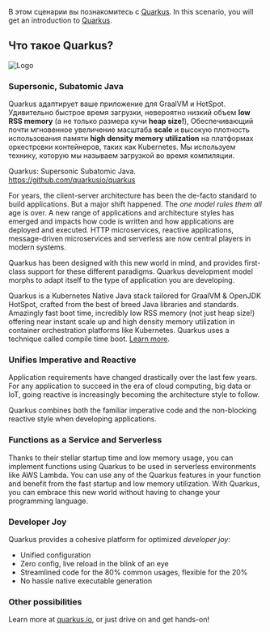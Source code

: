 
В этом сценарии вы познакомитесь с [Quarkus](https://quarkus.io).
In this scenario, you will get an introduction to [Quarkus](https://quarkus.io).

## Что такое Quarkus?

![Logo](/openshift/assets/middleware/quarkus/logo.png)

### Supersonic, Subatomic Java

Quarkus адаптирует ваше приложение для GraalVM и HotSpot. 
Удивительно быстрое время загрузки, невероятно низкий объем **low RSS memory** (а не только размера кучи **heap size!**), Обеспечивающий почти мгновенное увеличение масштаба **scale** и высокую плотность использования памяти **high density memory utilization** на платформах оркестровки контейнеров, таких как Kubernetes. Мы используем технику, которую мы называем загрузкой во время компиляции. 

Quarkus: Supersonic Subatomic Java. 
https://github.com/quarkusio/quarkus


For years, the client-server architecture has been the de-facto standard to build applications. But a major shift happened. The _one model rules them all_ age is over. A new range of applications and architecture styles has emerged and impacts how code is written and how applications are deployed and executed. HTTP microservices, reactive applications, message-driven microservices and serverless are now central players in modern systems.

Quarkus has been designed with this new world in mind, and provides first-class support for these different paradigms. Quarkus development model morphs to adapt itself to the type of application you are developing.

Quarkus is a Kubernetes Native Java stack tailored for GraalVM & OpenJDK HotSpot, crafted from the best of breed Java libraries and standards. Amazingly fast boot time, incredibly low RSS memory (not just heap size!) offering near instant scale up and high density memory utilization in container orchestration platforms like Kubernetes. Quarkus uses a technique called compile time boot. [Learn more](https://quarkus.io/vision/container-first).

### Unifies Imperative and Reactive

Application requirements have changed drastically over the last few years. For any application to succeed in the era of cloud computing, big data or IoT, going reactive is increasingly becoming the architecture style to follow.

Quarkus combines both the familiar imperative code and the non-blocking reactive style when developing applications.

### Functions as a Service and Serverless

Thanks to their stellar startup time and low memory usage, you can implement functions using Quarkus to be used in serverless environments like AWS Lambda. You can use any of the Quarkus features in your function and benefit from the fast startup and low memory utilization. With Quarkus, you can embrace this new world without having to change your programming language.

### Developer Joy
Quarkus provides a cohesive platform for optimized _developer joy_:

* Unified configuration
* Zero config, live reload in the blink of an eye
* Streamlined code for the 80% common usages, flexible for the 20%
* No hassle native executable generation

### Other possibilities

Learn more at [quarkus.io](https://quarkus.io), or just drive on and get hands-on!